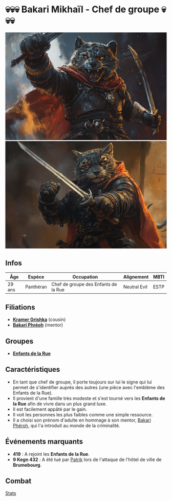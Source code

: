 # :skull::skull::skull: Bakari Mikhaïl - Chef de groupe :skull::skull::skull:

![Bakari Mikhaïl](../../../_images/BakariMikhail-1.png)
![Bakari Mikhaïl](../../../_images/BakariMikhail-2.png)

## Infos 

| Âge | Espèce | Occupation | Alignement | MBTI |
| --- | ------ | ---------- | ---------- | ---- |
| 29 ans | Panthéran | Chef de groupe des Enfants de la Rue | Neutral Evil | ESTP |

## Filiations
* [**Kramer Grishka**](../BRUMEBOURG/Kramer_Grishka.md) (cousin)
* [**Bakari Phréoh**](./Bakari_Phéroh.md) (mentor)

## Groupes 
* [**Enfants de la Rue**](../../VILLES/Dvolsti.md#les-enfants-de-la-rue)

## Caractéristiques
* En tant que chef de groupe, il porte toujours sur lui le signe qui lui permet de s'identifier auprès des autres (une pièce avec l'emblème des Enfants de la Rue).
* Il provient d'une famille très modeste et s'est tourné vers les **Enfants de la Rue** afin de vivre dans un plus grand luxe. 
* Il est facilement appâté par le gain. 
* Il voit les personnes les plus faibles comme une simple ressource.
* Il a choisi son prénom d'adulte en hommage à son mentor, [Bakari Phéroh](./Bakari_Phéroh.md), qui l'a introduit au monde de la criminalité.

## Événements marquants
* **419** : A rejoint les **Enfants de la Rue**.
* **9 Kegn 432** : A été tué par [Patrik](../Patrik.md.md) lors de l'attaque de l'hôtel de ville de **Brumebourg**.

## Combat
[Stats](../../../STAT_BLOCKS/PERSONNAGES/BakariMikhail.md)